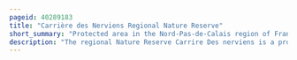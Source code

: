 ```yaml
---
pageid: 40289183
title: "Carrière des Nerviens Regional Nature Reserve"
short_summary: "Protected area in the Nord-Pas-de-Calais region of France"
description: "The regional Nature Reserve Carrire Des nerviens is a protected Zone in the Region of Nord-Pas-De-Calais in northern France. It was established on 25 may 2009 to protect a Site containing rare Plants and Covers just over 3 Hectares. It is located in the Municipalities of Bavay and Saint-Waast in the Department of Nord."
---
```

